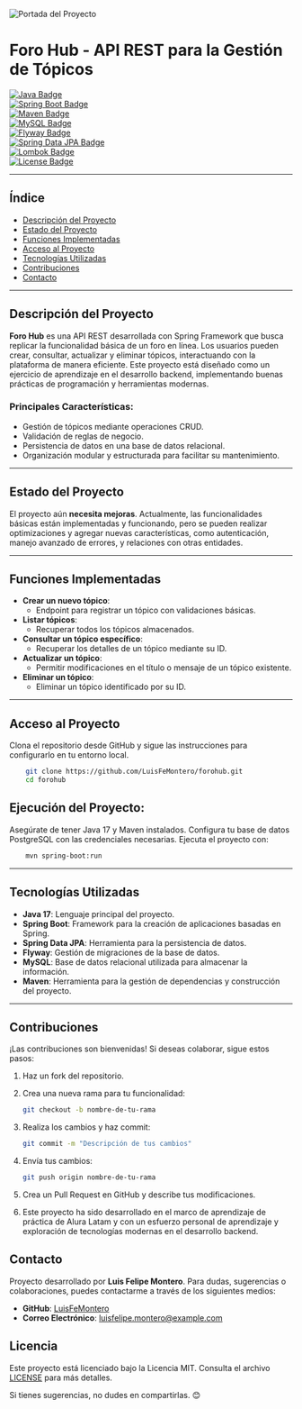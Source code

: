 ![Portada del Proyecto](src/Imágenes/Foro_hub.jpg)

# Foro Hub - API REST para la Gestión de Tópicos

[![Java Badge](https://img.shields.io/badge/Java-17-blue.svg)](https://www.oracle.com/java/technologies/javase-jdk17-downloads.html)  
[![Spring Boot Badge](https://img.shields.io/badge/Spring%20Boot-3.2.4-green.svg)](https://spring.io/projects/spring-boot)  
[![Maven Badge](https://img.shields.io/badge/Maven-3.8.6-red.svg)](https://maven.apache.org/)  
[![MySQL Badge](https://img.shields.io/badge/MySQL-8.0-orange.svg)](https://www.mysql.com/)  
[![Flyway Badge](https://img.shields.io/badge/Flyway-9.16.0-red.svg)](https://flywaydb.org/)  
[![Spring Data JPA Badge](https://img.shields.io/badge/Spring%20Data%20JPA-3.2.4-blue.svg)](https://spring.io/projects/spring-data-jpa)  
[![Lombok Badge](https://img.shields.io/badge/Lombok-1.18.26-yellow.svg)](https://projectlombok.org/)  
[![License Badge](https://img.shields.io/badge/license-MIT-green)](src/License/LICENSE)

---

## Índice

- [Descripción del Proyecto](#descripción-del-proyecto)
- [Estado del Proyecto](#estado-del-proyecto)
- [Funciones Implementadas](#funciones-implementadas)
- [Acceso al Proyecto](#acceso-al-proyecto)
- [Tecnologías Utilizadas](#tecnologías-utilizadas)
- [Contribuciones](#Contribuciones)
- [Contacto](#Contacto)

---

## Descripción del Proyecto

**Foro Hub** es una API REST desarrollada con Spring Framework que busca replicar la funcionalidad básica de un foro en línea. Los usuarios pueden crear, consultar, actualizar y eliminar tópicos, interactuando con la plataforma de manera eficiente. Este proyecto está diseñado como un ejercicio de aprendizaje en el desarrollo backend, implementando buenas prácticas de programación y herramientas modernas.

### Principales Características:
- Gestión de tópicos mediante operaciones CRUD.
- Validación de reglas de negocio.
- Persistencia de datos en una base de datos relacional.
- Organización modular y estructurada para facilitar su mantenimiento.

---

## Estado del Proyecto

El proyecto aún **necesita mejoras**. Actualmente, las funcionalidades básicas están implementadas y funcionando, pero se pueden realizar optimizaciones y agregar nuevas características, como autenticación, manejo avanzado de errores, y relaciones con otras entidades.

---

## Funciones Implementadas

- **Crear un nuevo tópico**:
    - Endpoint para registrar un tópico con validaciones básicas.
- **Listar tópicos**:
    - Recuperar todos los tópicos almacenados.
- **Consultar un tópico específico**:
    - Recuperar los detalles de un tópico mediante su ID.
- **Actualizar un tópico**:
    - Permitir modificaciones en el título o mensaje de un tópico existente.
- **Eliminar un tópico**:
    - Eliminar un tópico identificado por su ID.

---

## Acceso al Proyecto

Clona el repositorio desde GitHub y sigue las instrucciones para configurarlo en tu entorno local.

```bash
    git clone https://github.com/LuisFeMontero/forohub.git
    cd forohub
```
## Ejecución del Proyecto:
Asegúrate de tener Java 17 y Maven instalados.
Configura tu base de datos PostgreSQL con las credenciales necesarias.
Ejecuta el proyecto con:
```bash
    mvn spring-boot:run
```
---

##  Tecnologías Utilizadas

- **Java 17**: Lenguaje principal del proyecto.
- **Spring Boot**: Framework para la creación de aplicaciones basadas en Spring.
- **Spring Data JPA**: Herramienta para la persistencia de datos.
- **Flyway**: Gestión de migraciones de la base de datos.
- **MySQL**: Base de datos relacional utilizada para almacenar la información.
- **Maven**: Herramienta para la gestión de dependencias y construcción del proyecto.

---

## Contribuciones

¡Las contribuciones son bienvenidas! Si deseas colaborar, sigue estos pasos:

1. Haz un fork del repositorio.
2. Crea una nueva rama para tu funcionalidad:
   ```bash
   git checkout -b nombre-de-tu-rama
   ```
3. Realiza los cambios y haz commit:
   ```bash
   git commit -m "Descripción de tus cambios"
   ```
4. Envía tus cambios:
   ```bash
   git push origin nombre-de-tu-rama
   ```
5. Crea un Pull Request en GitHub y describe tus modificaciones.

6. Este proyecto ha sido desarrollado en el marco de aprendizaje de práctica de Alura Latam y con un esfuerzo personal de aprendizaje y exploración de tecnologías modernas en el desarrollo backend.
## Contacto

Proyecto desarrollado por **Luis Felipe Montero**. Para dudas, sugerencias o colaboraciones, puedes contactarme a través de los siguientes medios:

- **GitHub**: [LuisFeMontero](https://github.com/LuisFeMontero)
- **Correo Electrónico**: luisfelipe.montero@example.com

## Licencia
Este proyecto está licenciado bajo la Licencia MIT. Consulta el archivo [LICENSE](src/License/LICENSE) para más detalles.

Si tienes sugerencias, no dudes en compartirlas. 😊